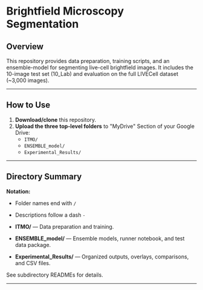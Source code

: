 # Brightfield Microscopy Segmentation

## Overview
This repository provides data preparation, training scripts, and an ensemble-model for segmenting live-cell brightfield images. It includes the 10-image test set (10_Lab) and evaluation on the full LIVECell dataset (~3,000 images).

---

## How to Use
1. **Download/clone** this repository.
2. **Upload the three top-level folders** to "MyDrive" Section of your Google Drive:
   - `ITMO/`
   - `ENSEMBLE_model/`
   - `Experimental_Results/`
---

## Directory Summary
**Notation:**  
- Folder names end with `/`  
- Descriptions follow a dash `-`

- **ITMO/** — Data preparation and training.
- **ENSEMBLE_model/** — Ensemble models, runner notebook, and test data package.
- **Experimental_Results/** — Organized outputs, overlays, comparisons, and CSV files.

See subdirectory READMEs for details.

---
